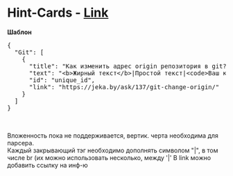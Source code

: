 # Hint-Cards - <a href="https://mokka86coffee.github.io/Hint-Cards/">Link</a>
<b>Шаблон</b><br>
<pre>{
  "Git": [
    {
      "title": "Как изменить адрес origin репозитория в git?",
      "text": "&lt;b&gt;Жирный текст&lt;/b&gt;|Простой текст|&lt;code&gt;Ваш код&lt;/code&gt;|&lt;br&gt;&lt;br&gt;&lt;br&gt;|",
      "id": "unique_id",
      "link": "https://jeka.by/ask/137/git-change-origin/"
    }
  ]
}

</pre>
<br>
Вложенность пока не поддерживается, вертик. черта необходима для парсера. <br>
Каждый закрывающий тэг необходимо дополнять символом "|", в том числе br (их можно использовать несколько, между '|'
В link можно добавить ссылку на инф-ю
